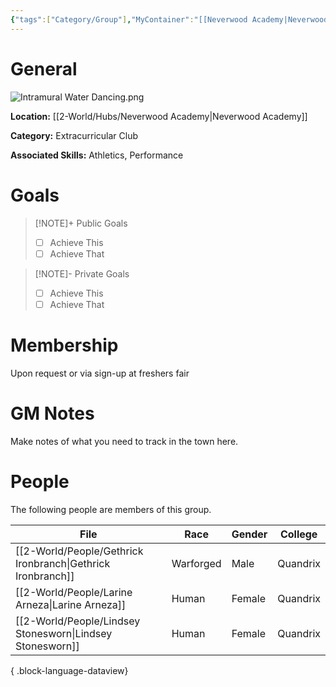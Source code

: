 ```yaml
---
{"tags":["Category/Group"],"MyContainer":"[[Neverwood Academy|Neverwood Academy]]","MyCategory":"Extracurricular Club","image":"Intramural Water Dancing.png","obsidianUIMode":"preview","leaders":null,"staff":null,"members":null,"initiates":null,"primary_contact":null,"Skill1":"Athletics","Skill2":"Performance","dg-publish":true,"permalink":"/2-world/groups/intramural-water-dancing-club/","dgPassFrontmatter":true,"updated":"2025-09-29T12:51:56.000+01:00"}
---
```



# General

![Intramural Water Dancing.png](/img/user/z_Assets/Extracurriculars/Intramural%20Water%20Dancing.png)

**Location:** [[2-World/Hubs/Neverwood Academy\|Neverwood Academy]]

**Category:** Extracurricular Club

**Associated Skills:** Athletics, Performance

# Goals

> [!NOTE]+ Public Goals
> - [ ] Achieve This
> - [ ] Achieve That

> [!NOTE]- Private Goals
> - [ ] Achieve This
> - [ ] Achieve That

# Membership
Upon request or via sign-up at freshers fair

# GM Notes

Make notes of what you need to track in the town here. 


# People

The following people are members of this group.  


| File                                                           | Race      | Gender | College  |
| -------------------------------------------------------------- | --------- | ------ | -------- |
| [[2-World/People/Gethrick Ironbranch\|Gethrick Ironbranch]] | Warforged | Male   | Quandrix |
| [[2-World/People/Larine Arneza\|Larine Arneza]]             | Human     | Female | Quandrix |
| [[2-World/People/Lindsey Stonesworn\|Lindsey Stonesworn]]   | Human     | Female | Quandrix |

{ .block-language-dataview}
